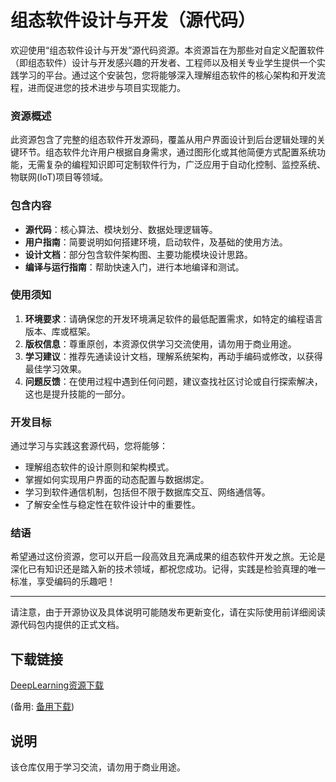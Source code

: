 # 组态软件设计与开发（源代码）

欢迎使用“组态软件设计与开发”源代码资源。本资源旨在为那些对自定义配置软件（即组态软件）设计与开发感兴趣的开发者、工程师以及相关专业学生提供一个实践学习的平台。通过这个安装包，您将能够深入理解组态软件的核心架构和开发流程，进而促进您的技术进步与项目实现能力。

### 资源概述

此资源包含了完整的组态软件开发源码，覆盖从用户界面设计到后台逻辑处理的关键环节。组态软件允许用户根据自身需求，通过图形化或其他简便方式配置系统功能，无需复杂的编程知识即可定制软件行为，广泛应用于自动化控制、监控系统、物联网(IoT)项目等领域。

### 包含内容

- **源代码**：核心算法、模块划分、数据处理逻辑等。
- **用户指南**：简要说明如何搭建环境，启动软件，及基础的使用方法。
- **设计文档**：部分包含软件架构图、主要功能模块设计思路。
- **编译与运行指南**：帮助快速入门，进行本地编译和测试。

### 使用须知

1. **环境要求**：请确保您的开发环境满足软件的最低配置需求，如特定的编程语言版本、库或框架。
2. **版权信息**：尊重原创，本资源仅供学习交流使用，请勿用于商业用途。
3. **学习建议**：推荐先通读设计文档，理解系统架构，再动手编码或修改，以获得最佳学习效果。
4. **问题反馈**：在使用过程中遇到任何问题，建议查找社区讨论或自行探索解决，这也是提升技能的一部分。

### 开发目标

通过学习与实践这套源代码，您将能够：
- 理解组态软件的设计原则和架构模式。
- 掌握如何实现用户界面的动态配置与数据绑定。
- 学习到软件通信机制，包括但不限于数据库交互、网络通信等。
- 了解安全性与稳定性在软件设计中的重要性。

### 结语

希望通过这份资源，您可以开启一段高效且充满成果的组态软件开发之旅。无论是深化已有知识还是踏入新的技术领域，都祝您成功。记得，实践是检验真理的唯一标准，享受编码的乐趣吧！

---

请注意，由于开源协议及具体说明可能随发布更新变化，请在实际使用前详细阅读源代码包内提供的正式文档。

## 下载链接
[DeepLearning资源下载](https://pan.quark.cn/s/78aca146e71f) 

(备用: [备用下载](https://pan.baidu.com/s/1zSu6wsWbEuGyjsgnzLQ4TQ?pwd=1234))

## 说明

该仓库仅用于学习交流，请勿用于商业用途。
